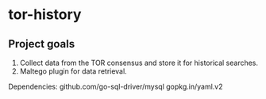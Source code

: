 # tor-history

## Project goals

1. Collect data from the TOR consensus and store it for historical searches.
2. Maltego plugin for data retrieval.

Dependencies:
github.com/go-sql-driver/mysql
gopkg.in/yaml.v2
